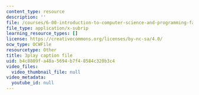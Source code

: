 ```yaml
---
content_type: resource
description: ''
file: /courses/6-00-introduction-to-computer-science-and-programming-fall-2008/b4c8809fa48a5694b7f48584c320b3c4_le8tpXQyYcM.vtt
file_type: application/x-subrip
learning_resource_types: []
license: https://creativecommons.org/licenses/by-nc-sa/4.0/
ocw_type: OCWFile
resourcetype: Other
title: 3play caption file
uid: b4c8809f-a48a-5694-b7f4-8584c320b3c4
video_files:
  video_thumbnail_file: null
video_metadata:
  youtube_id: null
---
```


